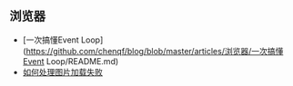 ## 浏览器

+ [一次搞懂Event Loop](https://github.com/chenqf/blog/blob/master/articles/浏览器/一次搞懂Event Loop/README.md)
+ [如何处理图片加载失败](https://github.com/chenqf/blog/blob/master/articles/浏览器/如何处理图片加载失败/README.md)
